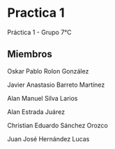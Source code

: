 # Practica 1 
Práctica 1 - Grupo 7°C

## Miembros
Oskar Pablo Rolon González

Javier Anastasio Barreto Martínez

Alan Manuel Silva Larios

Alan Estrada Juárez

Christian Eduardo Sánchez Orozco

Juan José Hernández Lucas
